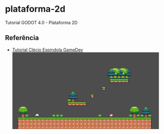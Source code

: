 # plataforma-2d
Tutorial GODOT 4.0 - Plataforma 2D


## Referência

- [Tutorial Clécio Espindola GameDev](https://www.youtube.com/playlist?list=PL-oJEh-N3A3SOPWuMuulbnJv0BFgvBnVG)
  ![Preview](https://github.com/rabispedro/plataforma-2d/blob/main/preview.png)

